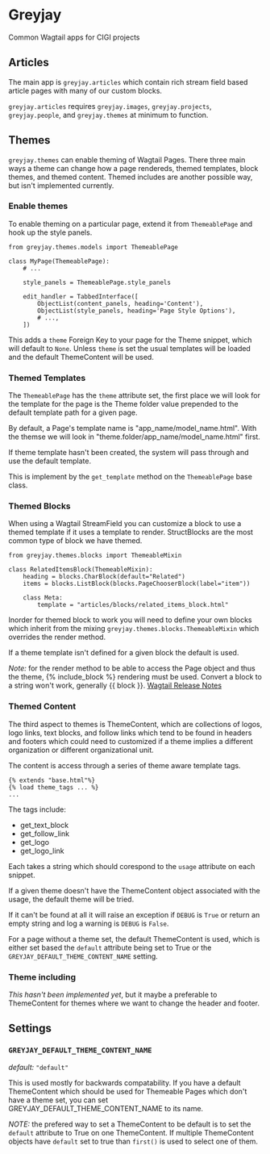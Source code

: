 # Greyjay

Common Wagtail apps for CIGI projects

## Articles

The main app is `greyjay.articles` which contain rich stream field based
article pages with many of our custom blocks.

`greyjay.articles` requires `greyjay.images`, `greyjay.projects`,
`greyjay.people`, and `greyjay.themes` at minimum to function.


## Themes

`greyjay.themes` can enable theming of Wagtail Pages. There three main
ways a theme can change how a page rendereds, themed templates, block
themes, and themed content. Themed includes are another possible way, but
isn't implemented currently.

### Enable themes

To enable theming on a particular page, extend it from `ThemeablePage`
and hook up the style panels.

```
from greyjay.themes.models import ThemeablePage

class MyPage(ThemeablePage):
    # ...

    style_panels = ThemeablePage.style_panels

    edit_handler = TabbedInterface([
        ObjectList(content_panels, heading='Content'),
        ObjectList(style_panels, heading='Page Style Options'),
        # ...,
    ])
```

This adds a `theme` Foreign Key to your page for the Theme snippet,
which will default to `None`. Unless `theme` is set the usual templates
will be loaded and the default ThemeContent will be used.

### Themed Templates

The `ThemeablePage` has the `theme` attribute set, the first place we
will look for the template for the page is the Theme folder value
prepended to the default template path for a given page.

By default, a Page's template name is "app_name/model_name.html". With
the themse we will look in "theme.folder/app_name/model_name.html" first.

If theme template hasn't been created, the system will pass through and
use the default template.

This is implement by the `get_template` method on the `ThemeablePage`
base class.

### Themed Blocks

When using a Wagtail StreamField you can customize a block to use a
themed template if it uses a template to render. StructBlocks are the
most common type of block we have themed.

```
from greyjay.themes.blocks import ThemeableMixin

class RelatedItemsBlock(ThemeableMixin):
    heading = blocks.CharBlock(default="Related")
    items = blocks.ListBlock(blocks.PageChooserBlock(label="item"))

    class Meta:
        template = "articles/blocks/related_items_block.html"
```

Inorder for themed block to work you will need to define your own blocks
which inherit from the mixing `greyjay.themes.blocks.ThemeableMixin`
which overrides the render method.

If a theme template isn't defined for a given block the default is used.

*Note:* for the render method to be able to access the Page object and
thus the theme, {% include_block %} rendering must be used. Convert a
block to a string won't work, generally {{ block }}. [Wagtail Release
Notes](http://docs.wagtail.io/en/v1.6/releases/1.6.html#include-block-tag-for-improved-streamfield-template-inclusion)

### Themed Content

The third aspect to themes is ThemeContent, which are collections of
logos, logo links, text blocks, and follow links which tend to be found
in headers and footers which could need to customized if a theme implies
a different organization or different organizational unit.

The content is access through a series of theme aware template tags.

```
{% extends "base.html"%}
{% load theme_tags ... %}
...
```

The tags include:

* get_text_block
* get_follow_link
* get_logo
* get_logo_link

Each takes a string which should corespond to the `usage` attribute on
each snippet.

If a given theme doesn't have the ThemeContent object associated with
the usage, the default theme will be tried.

If it can't be found at all it will raise an exception if `DEBUG` is
`True` or return an empty string and log a warning is `DEBUG` is
`False`.

For a page without a theme set, the default ThemeContent is used, which
is either set based the `default` attribute being set to True or the
`GREYJAY_DEFAULT_THEME_CONTENT_NAME` setting.

### Theme including

*This hasn't been implemented yet*, but it maybe a preferable to
ThemeContent for themes where we want to change the header and footer.


## Settings

### `GREYJAY_DEFAULT_THEME_CONTENT_NAME`

*default:* `"default"`

This is used mostly for backwards compatability. If you have a default
ThemeContent which should be used for Themeable Pages which don't have a
theme set, you can set GREYJAY_DEFAULT_THEME_CONTENT_NAME to its name.

*NOTE:* the prefered way to set a ThemeContent to be default is to set
the `default` attribute to True on one ThemeContent. If multiple
ThemeContent objects have `default` set to true than `first()` is used
to select one of them.
